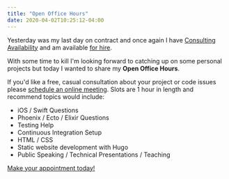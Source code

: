 ```yaml
---
title: "Open Office Hours"
date: 2020-04-02T10:25:12-04:00
---
```


Yesterday was my last day on contract and once again I have [Consulting Availability](http://mikezornek.com/posts/2020/3/consulting-availability/) and am available [for hire](http://mikezornek.com/for-hire/).

With some time to kill I'm looking forward to catching up on some personal projects but today I wanted to share my **Open Office Hours**.

If you'd like a free, casual consultation about your project or code issues please [schedule an online meeting](https://savvycal.com/zorn/chat). Slots are 1 hour in length and recommend topics would include:

* iOS / Swift Questions
* Phoenix / Ecto / Elixir Questions
* Testing Help
* Continuous Integration Setup
* HTML / CSS
* Static website development with Hugo
* Public Speaking / Technical Presentations / Teaching

[Make your appointment today!](https://savvycal.com/zorn/chat)
